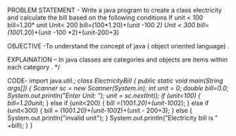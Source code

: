 PROBLEM STATEMENT - Write a java program to create a class electricity and calculate the bill based on the following conditions
If unit < 100 bill=1.20* unit
Unit< 200 bill=(100*1.20)+(unit -100 *2)
Unit < 300 bill=(100*1.20)+(unit -100 *2)+(unit-200+3)

OBJECTIVE -To understand the concept of java ( object oriented language) .

EXPLAINATION – In java classes are categories and objects are items within each category . */

CODE-
import java.util.*;
class ElectricityBill
{
    public static void main(String args[])
    {
    Scanner sc = new Scanner(System.in);
int unit = 0;
        double bill=0.0;
System.out.println("Enter Unit: ");
        unit = sc.nextInt();
        if (unit<100)
        {
            bill=1.20*unit;
        }
        else if (unit<200)
        {
            bill =(100*1.20)+(unit-100*2);
        }
        else if (unit<300)
        {
            bill = (100*1.20)+(unit-100*2)+(unit - 200+3);
        }
        else
        {
System.out.println("invalid unit");
        }
System.out.println("Electricity bill is " +bill);
        }
    }
